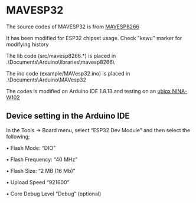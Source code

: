 # MAVESP32
The source codes of MAVESP32 is from [MAVESP8266](https://github.com/tridge/mavesp8266)

It has been modified for ESP32 chipset usage. Check "kewu" marker for modifying history

The lib code (src/mavesp8266.*) is placed in .\Documents\Arduino\libraries\mavesp8266\

The ino code (example/MAVesp32.ino) is placed in .\Documents\Arduino\MAVesp32

The codes is modified on Arduino IDE 1.8.13 and testing on an [ublox NINA-W102](https://www.u-blox.com/en/product/nina-w10-series-open-cpu)

## Device setting in the Arduino IDE
In the Tools -> Board menu, select “ESP32 Dev Module” and then select the following; 

•   Flash Mode: “DIO” 

•   Flash Frequency: “40 MHz”

•   Flash Size: “2 MB (16 Mb)” 

•   Upload Speed “921600” 

•   Core Debug Level “Debug” (optional) 

